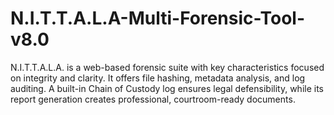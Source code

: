 # N.I.T.T.A.L.A-Multi-Forensic-Tool-v8.0
N.I.T.T.A.L.A. is a web-based forensic suite with key characteristics focused on integrity and clarity. It offers file hashing, metadata analysis, and log auditing. A built-in Chain of Custody log ensures legal defensibility, while its report generation creates professional, courtroom-ready documents.
